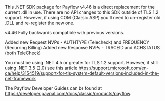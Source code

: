 This .NET SDK package for Payflow v4.46 is a direct replacement for the current .dll in use.  There are no API changes to this
SDK outside of TLS 1.2 support.  However, if using COM (Classic ASP) you'll need to un-register old .DLL and re-register the new one.

v4.46
Fully backwards compatible with previous versions.

Added new Request NVPs - AUTHTYPE (Telecheck) and FREQUENCY (Recurring Billing)
Added new Response NVPs - TRACEID and ACHSTATUS (both TeleCheck)

You must be using .NET 4.5 or greater for TLS 1.2 support. However, if still using .NET 3.5 (2.0) see this article https://support.microsoft.com/en-ca/help/3154519/support-for-tls-system-default-versions-included-in-the-net-framework

The Payflow Developer Guides can be found at https://developer.paypal.com/docs/classic/products/payflow.

